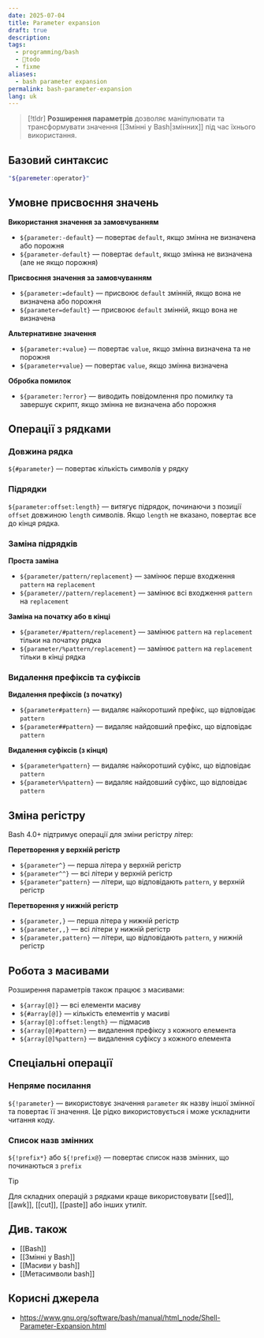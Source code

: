 ```yaml
---
date: 2025-07-04
title: Parameter expansion
draft: true
description: 
tags:
  - programming/bash
  - 🌱todo
  - fixme
aliases:
  - bash parameter expansion
permalink: bash-parameter-expansion
lang: uk
---
```


> [!tldr]
> **Розширення параметрів** дозволяє маніпулювати та трансформувати значення [[Змінні у Bash|змінних]] під час їхнього використання.

## Базовий синтаксис

```bash
"${paremeter:operator}"
```

## Умовне присвоєння значень

**Використання значення за замовчуванням**

- `${parameter:-default}` — повертає `default`, якщо змінна не визначена або порожня
- `${parameter-default}` — повертає `default`, якщо змінна не визначена (але не якщо порожня)

**Присвоєння значення за замовчуванням**

- `${parameter:=default}` — присвоює `default` змінній, якщо вона не визначена або порожня
- `${parameter=default}` — присвоює `default` змінній, якщо вона не визначена

**Альтернативне значення**

- `${parameter:+value}` — повертає `value`, якщо змінна визначена та не порожня
- `${parameter+value}` — повертає `value`, якщо змінна визначена

**Обробка помилок**

- `${parameter:?error}` — виводить повідомлення про помилку та завершує скрипт, якщо змінна не визначена або порожня

## Операції з рядками
### Довжина рядка

`${#parameter}` — повертає кількість символів у рядку

### Підрядки

`${parameter:offset:length}` — витягує підрядок, починаючи з позиції `offset` довжиною `length` символів. Якщо `length` не вказано, повертає все до кінця рядка.

### Заміна підрядків

**Проста заміна**

- `${parameter/pattern/replacement}` — замінює перше входження `pattern` на `replacement`
- `${parameter//pattern/replacement}` — замінює всі входження `pattern` на `replacement`

**Заміна на початку або в кінці**

- `${parameter/#pattern/replacement}` — замінює `pattern` на `replacement` тільки на початку рядка
- `${parameter/%pattern/replacement}` — замінює `pattern` на `replacement` тільки в кінці рядка

### Видалення префіксів та суфіксів

**Видалення префіксів (з початку)**

- `${parameter#pattern}` — видаляє найкоротший префікс, що відповідає `pattern`
- `${parameter##pattern}` — видаляє найдовший префікс, що відповідає `pattern`

**Видалення суфіксів (з кінця)**

- `${parameter%pattern}` — видаляє найкоротший суфікс, що відповідає `pattern`
- `${parameter%%pattern}` — видаляє найдовший суфікс, що відповідає `pattern`

## Зміна регістру

Bash 4.0+ підтримує операції для зміни регістру літер:

**Перетворення у верхній регістр**

- `${parameter^}` — перша літера у верхній регістр
- `${parameter^^}` — всі літери у верхній регістр
- `${parameter^pattern}` — літери, що відповідають `pattern`, у верхній регістр

**Перетворення у нижній регістр**

- `${parameter,}` — перша літера у нижній регістр
- `${parameter,,}` — всі літери у нижній регістр
- `${parameter,pattern}` — літери, що відповідають `pattern`, у нижній регістр

## Робота з масивами

Розширення параметрів також працює з масивами:

- `${array[@]}` — всі елементи масиву
- `${#array[@]}` — кількість елементів у масиві
- `${array[@]:offset:length}` — підмасив
- `${array[@]#pattern}` — видалення префіксу з кожного елемента
- `${array[@]%pattern}` — видалення суфіксу з кожного елемента

## Спеціальні операції

### Непряме посилання

`${!parameter}` — використовує значення `parameter` як назву іншої змінної та повертає її значення. Це рідко використовується і може ускладнити читання коду.

### Список назв змінних

`${!prefix*}` або `${!prefix@}` — повертає список назв змінних, що починаються з `prefix`


> [!tip] 
> Для складних операцій з рядками краще використовувати  [[sed]], [[awk]], [[cut]], [[paste]] або інших утиліт.

## Див. також

- [[Bash]]
- [[Змінні у Bash]]
- [[Масиви у bash]]
- [[Метасимволи bash]]

## Корисні джерела


- https://www.gnu.org/software/bash/manual/html_node/Shell-Parameter-Expansion.html